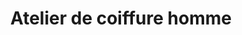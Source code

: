 ---
title: "Atelier de coiffure homme"
url: /nzerekore/atelier-de-coiffure-homme-2/
shop: coiffeur
---